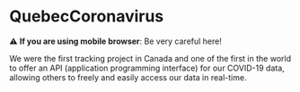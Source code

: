 # QuebecCoronavirus

:warning: **If you are using mobile browser**: Be very careful here!

We were the first tracking project in Canada and one of the first in the world to offer an API (application programming interface) for our COVID-19 data, allowing others to freely and easily access our data in real-time.
